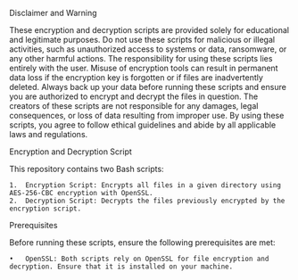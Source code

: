 Disclaimer and Warning

These encryption and decryption scripts are provided solely for educational and legitimate purposes. Do not use these scripts for malicious or illegal activities, such as unauthorized access to systems or data, ransomware, or any other harmful actions. The responsibility for using these scripts lies entirely with the user. Misuse of encryption tools can result in permanent data loss if the encryption key is forgotten or if files are inadvertently deleted. Always back up your data before running these scripts and ensure you are authorized to encrypt and decrypt the files in question. The creators of these scripts are not responsible for any damages, legal consequences, or loss of data resulting from improper use. By using these scripts, you agree to follow ethical guidelines and abide by all applicable laws and regulations.

Encryption and Decryption Script

This repository contains two Bash scripts:

	1.	Encryption Script: Encrypts all files in a given directory using AES-256-CBC encryption with OpenSSL.
	2.	Decryption Script: Decrypts the files previously encrypted by the encryption script.

Prerequisites

Before running these scripts, ensure the following prerequisites are met:

	•	OpenSSL: Both scripts rely on OpenSSL for file encryption and decryption. Ensure that it is installed on your machine.
